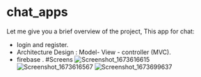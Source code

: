 # chat_apps

Let me give you a brief overview of the project, This app for chat:
- login and register.
- Architecture Design : Model- View - controller (MVC).
- firebase .
 #Screens
 ![Screenshot_1673616615](https://user-images.githubusercontent.com/109968682/212475816-6336b1a7-8318-4f6d-aaeb-257b026a1100.png)
![Screenshot_1673616567](https://user-images.githubusercontent.com/109968682/212475818-7c75f2e0-b8ae-4b9d-9461-e70cb51cb333.png)
![Screenshot_1673699637](https://user-images.githubusercontent.com/109968682/212475823-e5d6bea6-e5b5-42f6-980d-b8c2f19e1a1f.png)

